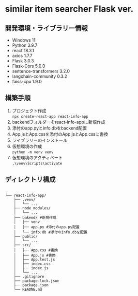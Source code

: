 # similar item searcher Flask ver.  

## 開発環境・ライブラリー情報
- Windows 11
- Python 3.9.7
- react 18.3.1
- axios 1.7.7
- Flask 3.0.3
- Flask-Cors 5.0.0
- sentence-transformers 3.2.0
- langchain-community 0.3.2
- faiss-cpu 1.9.0

## 構築手順
1. プロジェクト作成  
`npx create-react-app react-info-app`
2. backendフォルダーをreact-info-appに新規作成
3. 添付のapp.pyとinfo.dbをbackend配置
4. App.jsとApp.cssを添付のApp.jsとApp.cssに書換
5. ライブラリーのインストール
6. 仮想環境の作成  
`python -m venv venv`  
7. 仮想環境のアクティベート  
`.\venv\Scripts\activate`
## ディレクトリ構成
```
.  
└── react-info-app/  
    ├── .venv/  
    │   └── ...  
    ├── node_modules/  
    │   └── ...  
    ├── bakend/ #新規作成  
    │   ├── venv   
    │   ├── app.py #添付のapp.py配置  
    │   └── info.db #添付のinfo.dbを配置  
    ├── public/    
    │   └── ...  
    ├── src/
    │   ├── App.css #書換  
    │   ├── App.js #書換  
    │   ├── App.test.js  
    │   ├── index.css  
    │   ├── index.js  
    │   └── ...  
    ├── .gitignore  
    ├── package-lock.json  
    ├── package.json  
    └── READNE.md
```
